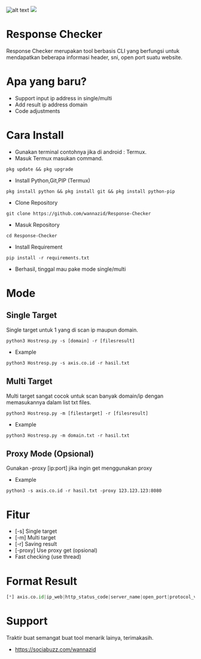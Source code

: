 ![alt text](https://github.com/wannazid/Response-Checker/blob/main/img-tool.jpg)
![](https://img.shields.io/badge/HostResponse-Version%202.0-orange)
# Response Checker
Response Checker merupakan tool berbasis CLI yang berfungsi untuk mendapatkan beberapa informasi header, sni, open port suatu website.
# Apa yang baru?
- Support input ip address in single/multi
- Add result ip address domain
- Code adjustments
# Cara Install
- Gunakan terminal contohnya jika di android : Termux.
- Masuk Termux masukan command.
```
pkg update && pkg upgrade
```
- Install Python,Git,PIP (Termux)
```
pkg install python && pkg install git && pkg install python-pip
```
- Clone Repository
```
git clone https://github.com/wannazid/Response-Checker
```
- Masuk Repository
```
cd Response-Checker
```
- Install Requirement
```
pip install -r requirements.txt
```
- Berhasil, tinggal mau pake mode single/multi
# Mode
## Single Target
Single target untuk 1 yang di scan ip maupun domain.
```
python3 Hostresp.py -s [domain] -r [filesresult]
```
- Example
```
python3 Hostresp.py -s axis.co.id -r hasil.txt
```
## Multi Target
Multi target sangat cocok untuk scan banyak domain/ip dengan memasukannya dalam list txt files.
```
python3 Hostresp.py -m [filestarget] -r [filesresult]
```
- Example
```
python3 Hostresp.py -m domain.txt -r hasil.txt
```
## Proxy Mode (Opsional)
Gunakan -proxy [ip:port] jika ingin get menggunakan proxy
- Example
```
python3 -s axis.co.id -r hasil.txt -proxy 123.123.123:8080
```
# Fitur
- [-s] Single target
- [-m] Multi target
- [-r] Saving result
- [-proxy] Use proxy get (opsional)
- Fast checking (use thread)
# Format Result
```python
[*] axis.co.id|ip_web|http_status_code|server_name|open_port|protocol_version|
```
# Support 
Traktir buat semangat buat tool menarik lainya, terimakasih.
- https://sociabuzz.com/wannazid
